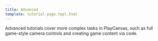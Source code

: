 ```yaml
---
title: Advanced
template: tutorial-page.tmpl.html
---
```


Advanced tutorials cover more complex tasks in PlayCanvas, such as full game-style camera controls and creating game content via code.